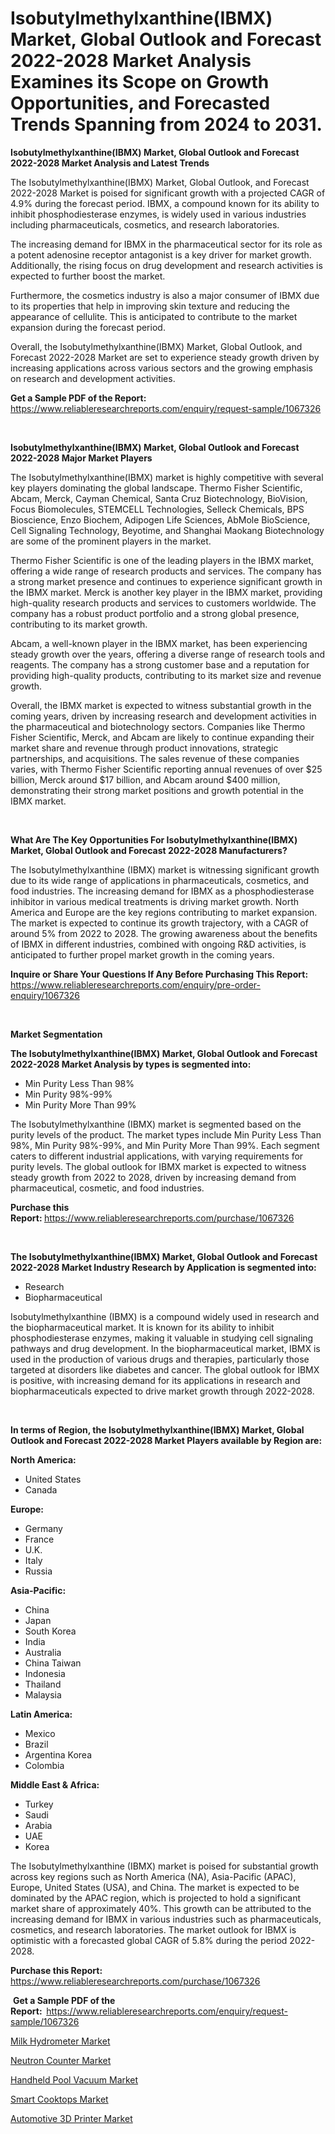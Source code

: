 <p><h1>Isobutylmethylxanthine(IBMX) Market, Global Outlook and Forecast 2022-2028 Market Analysis Examines its Scope on Growth Opportunities, and Forecasted Trends Spanning from 2024 to 2031.</h1></p><p><strong>Isobutylmethylxanthine(IBMX) Market, Global Outlook and Forecast 2022-2028 Market Analysis and Latest Trends</strong></p>
<p><p>The Isobutylmethylxanthine(IBMX) Market, Global Outlook, and Forecast 2022-2028 Market is poised for significant growth with a projected CAGR of 4.9% during the forecast period. IBMX, a compound known for its ability to inhibit phosphodiesterase enzymes, is widely used in various industries including pharmaceuticals, cosmetics, and research laboratories. </p><p>The increasing demand for IBMX in the pharmaceutical sector for its role as a potent adenosine receptor antagonist is a key driver for market growth. Additionally, the rising focus on drug development and research activities is expected to further boost the market. </p><p>Furthermore, the cosmetics industry is also a major consumer of IBMX due to its properties that help in improving skin texture and reducing the appearance of cellulite. This is anticipated to contribute to the market expansion during the forecast period.</p><p>Overall, the Isobutylmethylxanthine(IBMX) Market, Global Outlook, and Forecast 2022-2028 Market are set to experience steady growth driven by increasing applications across various sectors and the growing emphasis on research and development activities.</p></p>
<p><strong>Get a Sample PDF of the Report:&nbsp;</strong> <a href="https://www.reliableresearchreports.com/enquiry/request-sample/1067326">https://www.reliableresearchreports.com/enquiry/request-sample/1067326</a></p>
<p>&nbsp;</p>
<p><strong>Isobutylmethylxanthine(IBMX) Market, Global Outlook and Forecast 2022-2028 Major Market Players</strong></p>
<p><p>The Isobutylmethylxanthine(IBMX) market is highly competitive with several key players dominating the global landscape. Thermo Fisher Scientific, Abcam, Merck, Cayman Chemical, Santa Cruz Biotechnology, BioVision, Focus Biomolecules, STEMCELL Technologies, Selleck Chemicals, BPS Bioscience, Enzo Biochem, Adipogen Life Sciences, AbMole BioScience, Cell Signaling Technology, Beyotime, and Shanghai Maokang Biotechnology are some of the prominent players in the market.</p><p>Thermo Fisher Scientific is one of the leading players in the IBMX market, offering a wide range of research products and services. The company has a strong market presence and continues to experience significant growth in the IBMX market. Merck is another key player in the IBMX market, providing high-quality research products and services to customers worldwide. The company has a robust product portfolio and a strong global presence, contributing to its market growth.</p><p>Abcam, a well-known player in the IBMX market, has been experiencing steady growth over the years, offering a diverse range of research tools and reagents. The company has a strong customer base and a reputation for providing high-quality products, contributing to its market size and revenue growth.</p><p>Overall, the IBMX market is expected to witness substantial growth in the coming years, driven by increasing research and development activities in the pharmaceutical and biotechnology sectors. Companies like Thermo Fisher Scientific, Merck, and Abcam are likely to continue expanding their market share and revenue through product innovations, strategic partnerships, and acquisitions. The sales revenue of these companies varies, with Thermo Fisher Scientific reporting annual revenues of over $25 billion, Merck around $17 billion, and Abcam around $400 million, demonstrating their strong market positions and growth potential in the IBMX market.</p></p>
<p>&nbsp;</p>
<p><strong>What Are The Key Opportunities For Isobutylmethylxanthine(IBMX) Market, Global Outlook and Forecast 2022-2028 Manufacturers?</strong></p>
<p><p>The Isobutylmethylxanthine (IBMX) market is witnessing significant growth due to its wide range of applications in pharmaceuticals, cosmetics, and food industries. The increasing demand for IBMX as a phosphodiesterase inhibitor in various medical treatments is driving market growth. North America and Europe are the key regions contributing to market expansion. The market is expected to continue its growth trajectory, with a CAGR of around 5% from 2022 to 2028. The growing awareness about the benefits of IBMX in different industries, combined with ongoing R&D activities, is anticipated to further propel market growth in the coming years.</p></p>
<p><strong>Inquire or Share Your Questions If Any Before Purchasing This Report:</strong> <a href="https://www.reliableresearchreports.com/enquiry/pre-order-enquiry/1067326">https://www.reliableresearchreports.com/enquiry/pre-order-enquiry/1067326</a></p>
<p>&nbsp;</p>
<p><strong>Market Segmentation</strong></p>
<p><strong>The Isobutylmethylxanthine(IBMX) Market, Global Outlook and Forecast 2022-2028 Market Analysis by types is segmented into:</strong></p>
<p><ul><li>Min Purity Less Than 98%</li><li>Min Purity 98%-99%</li><li>Min Purity More Than 99%</li></ul></p>
<p><p>The Isobutylmethylxanthine (IBMX) market is segmented based on the purity levels of the product. The market types include Min Purity Less Than 98%, Min Purity 98%-99%, and Min Purity More Than 99%. Each segment caters to different industrial applications, with varying requirements for purity levels. The global outlook for IBMX market is expected to witness steady growth from 2022 to 2028, driven by increasing demand from pharmaceutical, cosmetic, and food industries.</p></p>
<p><strong>Purchase this Report:&nbsp;</strong><a href="https://www.reliableresearchreports.com/purchase/1067326">https://www.reliableresearchreports.com/purchase/1067326</a></p>
<p>&nbsp;</p>
<p><strong>The Isobutylmethylxanthine(IBMX) Market, Global Outlook and Forecast 2022-2028 Market Industry Research by Application is segmented into:</strong></p>
<p><ul><li>Research</li><li>Biopharmaceutical</li></ul></p>
<p><p>Isobutylmethylxanthine (IBMX) is a compound widely used in research and the biopharmaceutical market. It is known for its ability to inhibit phosphodiesterase enzymes, making it valuable in studying cell signaling pathways and drug development. In the biopharmaceutical market, IBMX is used in the production of various drugs and therapies, particularly those targeted at disorders like diabetes and cancer. The global outlook for IBMX is positive, with increasing demand for its applications in research and biopharmaceuticals expected to drive market growth through 2022-2028.</p></p>
<p>&nbsp;</p>
<p><strong>In terms of Region, the Isobutylmethylxanthine(IBMX) Market, Global Outlook and Forecast 2022-2028 Market Players available by Region are:</strong></p>
<p>
    <p> <strong> North America: </strong>
        <ul>
            <li>United States</li>
            <li>Canada</li>
        </ul>
        </p> 
    <p> <strong> Europe: </strong>
        <ul>
            <li>Germany</li>
            <li>France</li>
            <li>U.K.</li>
            <li>Italy</li>
            <li>Russia</li>
        </ul>
        </p> 
    <p> <strong> Asia-Pacific: </strong>
        <ul>
            <li>China</li>
            <li>Japan</li>
            <li>South Korea</li>
            <li>India</li>
            <li>Australia</li>
            <li>China Taiwan</li>
            <li>Indonesia</li>
            <li>Thailand</li>
            <li>Malaysia</li>
        </ul>
        </p> 
    <p> <strong> Latin America: </strong>
        <ul>
            <li>Mexico</li>
            <li>Brazil</li>
            <li>Argentina Korea</li>
            <li>Colombia</li>
        </ul>
        </p> 
    <p> <strong> Middle East & Africa: </strong>
        <ul>
            <li>Turkey</li>
            <li>Saudi</li>
            <li>Arabia</li>
            <li>UAE</li>
            <li>Korea</li>
        </ul>
    </p>
    </p>
<p><p>The Isobutylmethylxanthine (IBMX) market is poised for substantial growth across key regions such as North America (NA), Asia-Pacific (APAC), Europe, United States (USA), and China. The market is expected to be dominated by the APAC region, which is projected to hold a significant market share of approximately 40%. This growth can be attributed to the increasing demand for IBMX in various industries such as pharmaceuticals, cosmetics, and research laboratories. The market outlook for IBMX is optimistic with a forecasted global CAGR of 5.8% during the period 2022-2028.</p></p>
<p><strong>Purchase this Report: </strong><a href="https://www.reliableresearchreports.com/purchase/1067326">https://www.reliableresearchreports.com/purchase/1067326</a></p>
<p>&nbsp;<strong>Get a Sample PDF of the Report:&nbsp;&nbsp;</strong><a href="https://www.reliableresearchreports.com/enquiry/request-sample/1067326">https://www.reliableresearchreports.com/enquiry/request-sample/1067326</a></p>
<p><strong></strong></p>
<p><p><a href="https://medium.com/@sydniledner/milk-hydrometer-market-share-evolution-and-market-growth-trends-2024-2031-566377f60d58">Milk Hydrometer Market</a></p><p><a href="https://medium.com/@sydniledner/neutron-counter-market-competitive-analysis-market-trends-and-forecast-to-2031-a08c8c53cf0b">Neutron Counter Market</a></p><p><a href="https://medium.com/p/11307ca5524c/edit">Handheld Pool Vacuum Market</a></p><p><a href="https://medium.com/@sydniledner/smart-cooktops-market-size-cagr-trends-2024-2030-0c09c93452cc">Smart Cooktops Market</a></p><p><a href="https://medium.com/@sydniledner/automotive-3d-printer-market-exploring-market-share-market-trends-and-future-growth-fdcecfbaf5d4">Automotive 3D Printer Market</a></p></p>